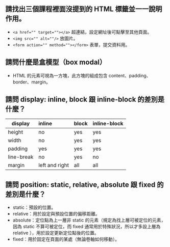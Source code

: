 ## 請找出三個課程裡面沒提到的 HTML 標籤並一一說明作用。
- `<a href="" target=""></a>` 超連結，設定網址後可點擊至其他頁面。
- `<img src="" alt=""/>` 放圖片。
- `<form action="" method=""></form>` 表單，提交資料用。

## 請問什麼是盒模型（box modal）
- HTML 的元素可視為一方塊，此方塊的組成包含 content、padding、border、margin。

## 請問 display: inline, block 跟 inline-block 的差別是什麼？
|display    |inline          |block  |inline-block   |
|-----------|:---------------|:------|:--------------|
|height     |no              |yes    |yes            |
|width      |no              |yes    |yes            |
|padding    |yes             |yes    |yes            |
|line-break |no              |yes    |no             |
|margin     |left and right  |all    |all            |

## 請問 position: static, relative, absolute 跟 fixed 的差別是什麼？
- static：預設的位置。
- relative：用於設定與預設位置的偏移距離。
- absolute：定位點為上一層非 static 的元素（規定為找上層可被定位的元素，因為 static 不算可被定位，而 fixed 通常用於特殊狀況，所以才多設上層為 relative ），用於設定更新定位點後的位置。
- fixed：用於固定在頁面的某處（無論卷軸如何移動）。
